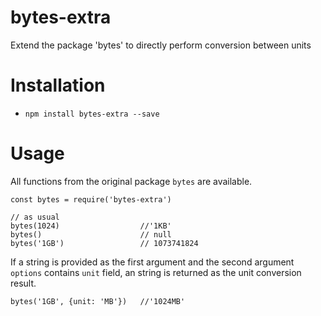 # bytes-extra
Extend the package 'bytes' to directly  perform conversion between units

# Installation
- `npm install bytes-extra --save`

# Usage
All functions from the original package `bytes` are available.
```
const bytes = require('bytes-extra')

// as usual
bytes(1024)                  //'1KB'
bytes()                      // null
bytes('1GB')                 // 1073741824
```
If a string is provided as the first argument and the second argument `options` contains `unit` field, an string is returned as the unit conversion result.  
```
bytes('1GB', {unit: 'MB'})   //'1024MB'
```
